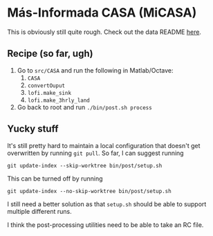 # Más-Informada CASA (MiCASA)

This is obviously still quite rough. Check out the data README
[here](https://portal.nccs.nasa.gov/datashare/gmao/geos_carb/MiCASA/v1/MiCASA_README.pdf).

## Recipe (so far, ugh)
1. Go to `src/CASA` and run the following in Matlab/Octave:
    1. `CASA`
    2. `convertOuput`
    3. `lofi.make_sink`
    4. `lofi.make_3hrly_land`
2. Go back to root and run `./bin/post.sh process`

## Yucky stuff
It's still pretty hard to maintain a local configuration that doesn't get
overwritten by running `git pull`. So far, I can suggest running
```
git update-index --skip-worktree bin/post/setup.sh
```
This can be turned off by running
```
git update-index --no-skip-worktree bin/post/setup.sh
```
I still need a better solution as that `setup.sh` should be able to support
multiple different runs.

I think the post-processing utilities need to be able to take an RC file.

